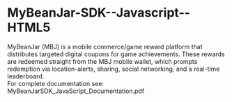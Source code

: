 MyBeanJar-SDK--Javascript--HTML5
================================

MyBeanJar (MBJ) is a mobile commerce/game reward platform that
distributes targeted digital coupons for game achievements. These rewards
are redeemed straight from the MBJ mobile wallet, which prompts
redemption via location-alerts, sharing, social networking, and a real-time
leaderboard.  
For complete documentation see: MyBeanJarSDK_JavaScript_Documentation.pdf
